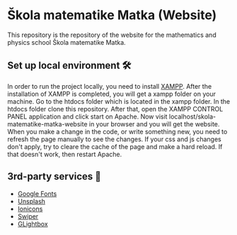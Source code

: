 # Škola matematike Matka (Website)

This repository is the repository of the website for the mathematics and
physics school Škola matematike Matka.

## Set up local environment 🛠️

In order to run the project locally, you need to install
[XAMPP](https://www.apachefriends.org/index.html). After the installation of
XAMPP is completed, you will get a xampp folder on your machine. Go to the
htdocs folder which is located in the xampp folder. In the htdocs folder clone
this repository. After that, open the XAMPP CONTROL PANEL application and click
start on Apache. Now visit localhost/skola-matematike-matka-website in your
browser and you will get the website. When you make a change in the code, or
write something new, you need to refresh the page manually to see the changes.
If your css and js changes don't apply, try to cleare the cache of the page and
make a hard reload. If that doesn't work, then restart Apache.

## 3rd-party services 👏

- [Google Fonts](https://fonts.google.com/)
- [Unsplash](https://unsplash.com/)
- [Ionicons](https://ionic.io/ionicons)
- [Swiper](https://swiperjs.com/)
- [GLightbox](https://biati-digital.github.io/glightbox/)
